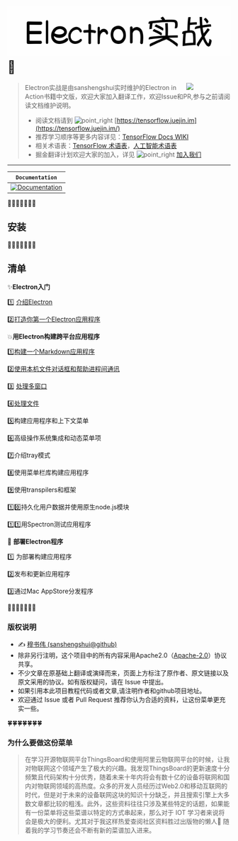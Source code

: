 # ![](doc/electron.png)　:dizzy:

[<img src="https://james-1258744956.cos.ap-shanghai.myqcloud.com/ElectronInAction/chapter03/electron.svg" align="right" width="100">](https://electronjs.org)

> Electron实战是由sanshengshui实时维护的Electron in Action书籍中文版，欢迎大家加入翻译工作，欢迎Issue和PR,参与之前请阅读文档维护说明。
>
> - 阅读文档请到 ![point_right](https://github.githubassets.com/images/icons/emoji/unicode/1f449.png) [https://tensorflow.juejin.im](https://tensorflow.juejin.im/)
> - 推荐学习顺序等更多内容详见：[TensorFlow Docs WIKI](https://github.com/xitu/tensorflow-docs/wiki)
> - 相关术语表：[TensorFlow 术语表](https://github.com/xitu/tensorflow-docs/wiki/TensorFlow-术语表)，[人工智能术语表](https://github.com/xitu/tensorflow-docs/wiki#术语表)
> - 掘金翻译计划欢迎大家的加入，详见 ![point_right](https://github.githubassets.com/images/icons/emoji/unicode/1f449.png) [加入我们](https://github.com/xitu/gold-miner)

------

| **`Documentation`**                                          |
| ------------------------------------------------------------ |
| [![Documentation](https://img.shields.io/badge/api-reference-blue.svg)](https://www.tensorflow.org/api_docs/) |


:herb::herb::herb::herb::herb::herb::herb:
## 安装


:palm_tree::palm_tree::palm_tree::palm_tree::palm_tree::palm_tree::palm_tree:
## 清单

:sparkles:**​Electron入门**

:one: [介绍Electron](https://github.com/sanshengshui/AUG/wiki/1-Electron%E5%85%A5%E9%97%A8)

:two:[打造你第一个Electron应用程序](https://github.com/sanshengshui/AUG/wiki/1.2-%E6%89%93%E9%80%A0%E4%BD%A0%E7%9A%84%E7%AC%AC%E4%B8%80%E4%B8%AAElectron%E5%BA%94%E7%94%A8)


:boom:**用Electron构建跨平台应用程序**

:one:[构建一个Markdown应用程序](https://github.com/sanshengshui/AUG/wiki/2.1-%E6%9E%84%E5%BB%BA%E4%B8%80%E4%B8%AA%E7%AC%94%E8%AE%B0%E5%BA%94%E7%94%A8%E7%A8%8B%E5%BA%8F)

:two:[​使用本机文件对话框和帮助进程间通讯](https://github.com/sanshengshui/AUG/wiki/2.2-%E4%BD%BF%E7%94%A8%E6%9C%AC%E6%9C%BA%E6%96%87%E4%BB%B6%E5%AF%B9%E8%AF%9D%E6%A1%86%E5%92%8C%E5%B8%AE%E5%8A%A9%E8%BF%9B%E7%A8%8B%E9%97%B4%E6%B2%9F%E9%80%9A)

:three: [处理多窗口](https://github.com/sanshengshui/AUG/wiki/2.3-%E5%A4%84%E7%90%86%E5%A4%9A%E7%AA%97%E5%8F%A3)

:four:[处理文件](https://github.com/sanshengshui/AUG/wiki/2.4-%E5%A4%84%E7%90%86%E6%96%87%E4%BB%B6)

:five:构建应用程序和上下文菜单

:six:高级操作系统集成和动态菜单项

:seven:介绍tray模式

:eight:使用菜单栏库构建应用程序

:nine:使用transpilers和框架

:one::zero:持久化用户数据并使用原生node.js模块

:one::one:用Spectron测试应用程序



:beers: **部署Electron程序**

:one: 为部署构建应用程序

:two:发布和更新应用程序

:three:通过Mac AppStore分发程序



:cactus::cactus::cactus::cactus::cactus::cactus::cactus:


### 版权说明

- ✍️ [穆书伟 (sanshengshui@github)](https://github.com/sanshengshui)
- 除非另行注明，这个项目中的所有内容采用Apache2.0（[Apache-2.0](http://www.apache.org/licenses/LICENSE-2.0)）协议共享。
- 不少文章在原基础上翻译或演绎而来，页面上方标注了原作者、原文链接以及原文采用的协议。如有版权疑问，请在 Issue 中提出。
- 如果引用本此项目教程代码或者文章,请注明作者和github项目地址。
- 欢迎通过 Issue 或者 Pull Request 推荐你认为合适的资料，让这份菜单更充实一些。

:four_leaf_clover::four_leaf_clover::four_leaf_clover::four_leaf_clover::four_leaf_clover::four_leaf_clover::four_leaf_clover:

### 为什么要做这份菜单

> 在学习开源物联网平台ThingsBoard和使用阿里云物联网平台的时候，让我对物联网这个领域产生了极大的兴趣。我发现ThingsBoard的更新速度十分频繁且代码架构十分优秀，随着未来十年内将会有数十亿的设备将联网和国内对物联网领域的高热度。众多的开发人员经历过Web2.0和移动互联网的时代，但是对于未来的设备联网这块的知识十分缺乏，并且搜索引擎上大多数文章都比较的粗浅。此外，这些资料往往只涉及某些特定的话题，如果能有一份菜单将这些菜谱以特定的方式串起来，那么对于 IOT 学习者来说将会是极大的便利。尤其对于我这样热爱查阅社区资料胜过出版物的懒人:new_moon_with_face: 随着我的学习节奏还会不断有新的菜谱加入进来。
>

